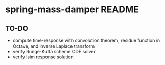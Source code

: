 # spring-mass-damper README

## TO-DO
* compute time-response with convolution theorem, residue function in Octave, and inverse Laplace transform
* verify Runge-Kutta scheme ODE solver
* verify lsim response solution
